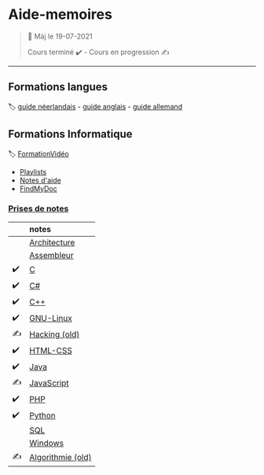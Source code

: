 ﻿# Aide-memoires

> 🧭 Màj le 19-07-2021 
>
> Cours terminé :heavy_check_mark: - 
> Cours en progression 	:writing_hand:

---

## Formations langues
:label: [guide néerlandais](https://www.nlfacile.com/guide/) -
[guide anglais](https://www.anglaisfacile.com/guide/) -
[guide allemand](https://www.allemandfacile.com/guide/)

## Formations Informatique
:label: [FormationVidéo](https://github.com/jasonchampagne/FormationVideo)
+ [Playlists](https://www.youtube.com/c/Formationvid%C3%A9o8/playlists)
+ [Notes d'aide](Aide/README.md)
+ [FindMyDoc](https://github.com/jasonchampagne/FindMyDoc)

### [Prises de notes](#)
||notes
-|:-
||[Architecture](Architecture/README.md)
||[Assembleur](Assembleur/README.md)
|:heavy_check_mark:|[C](C/README.md)
|:heavy_check_mark:|[C#](CSharp/README.md)
|:heavy_check_mark:|[C++](C++/README.md)
|:heavy_check_mark:|[GNU-Linux](GNU-Linux/README.md)
|:writing_hand:|[Hacking (old)](Hacking/README.md)
|:heavy_check_mark:|[HTML-CSS](HTML-CSS/README.md)
|:heavy_check_mark:|[Java](Java/README.md)
|:writing_hand:|[JavaScript](JavaScript/README.md)
|:heavy_check_mark:|[PHP](PHP/README.md)
|:heavy_check_mark:|[Python](Python/README.md)
||[SQL](SQL/README.md)
||[Windows](Windows/README.md)
|:writing_hand:|[Algorithmie (old)](Algorithmie/README.md)